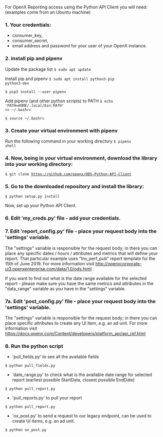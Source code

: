 For OpenX Reporting access using the Python API Client you will need:
(examples come from an Ubuntu machine)

### 1. Your credentials:
- consumer_key,
- consumer_secret,
- email address and password for your user of your OpenX instance.

### 2. install pip and pipenv

Update the package list
<code>$ sudo apt update</code>

Install pip and pipenv
<code>$ sudo apt install python3-pip python3-dev </code> 

<code>$ pip3 install --user pipenv</code>

Add pipenv (and other python scripts) to PATH
<code>$ echo 'PATH=$HOME/.local/bin:$PATH' >> ~/.bashrc</code>

<code>$ source ~/.bashrc</code>


### 3. Create your virtual environment with pipenv

Run the following command in your working directory
<code>$ pipenv shell</code>


### 4. Now, being in your virtual environment, download the library into your working directory:

<code>$ git clone https://github.com/openx/ODS-Python-API-Client</code>

### 5. Go to the downloaded repository and install the library:

<code>$ python setup.py install</code>

Now, set up your Python API Client.

### 6. Edit 'my_creds.py' file - add your credentials.

### 7. Edit 'report_config.py' file - place your request body into the 'settings' variable.

The "settings" variable is responsible for the request body; in there you can place any specific dates / hours / attributes and metrics that will define your report. That particular example uses "Inv_perf_pub" report template for the 15th of June 2019. For more information visit http://openxcorporate-ui3.openxenterprise.com/data/1.0/ods.html .

If you want to find out what is the date range available for the selected report - please make sure you have the same metrics and attributes in the "data_range" variable as you have in the "settings" variable.

### 7a. Edit 'post_config.py' file - place your request body into the 'settings' variable.

The "settings" variable is responsible for the request body; in there you can place specific attributes to create any UI item, e.g. an ad unit. For more information visit  https://docs.openx.com/Content/developers/platform_api/api_ref.html

### 8. Run the python script
- 'pull_fields.py' to see all the available fields

<code>$ python pull_fields.py</code>

- 'date_range.py' to check what is the available date range for selected report (earliest possible StartData, closest possible EndDate)

<code>$ python pull_report.py</code>

- 'pull_reports.py' to pull your report

<code>$ python pull_report.py</code>

- 'ox_post.py' to send a request to our legacy endpoint, can be used to create UI items, e.g. an ad unit.

<code>$ python ox_post.py</code>
